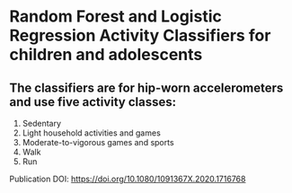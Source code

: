 # Random Forest and Logistic Regression Activity Classifiers for children and adolescents
## The classifiers are for hip-worn accelerometers and use five activity classes:
1) Sedentary
2) Light household activities and games
3) Moderate-to-vigorous games and sports
4) Walk
5) Run

Publication DOI: https://doi.org/10.1080/1091367X.2020.1716768 
